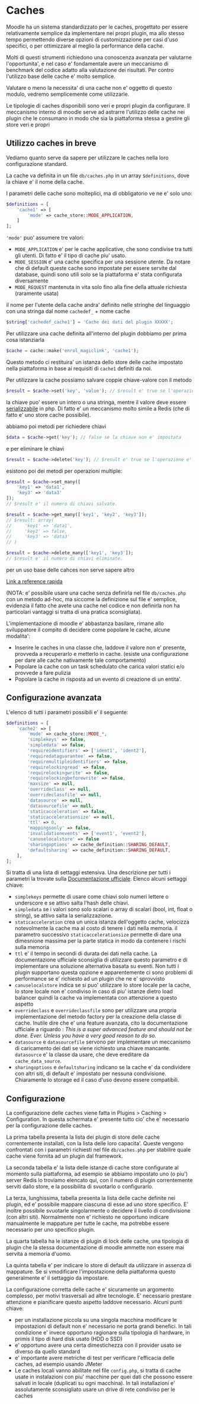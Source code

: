 Caches
======

Moodle ha un sistema standardizzato per le caches, progettato per essere relativamente semplice da implementare nei propri plugin, ma allo stesso tempo permettendo diverse opzioni di customizzazione per casi d'uso specifici, o per ottimizzare al meglio la performance della cache.

Molti di questi strumenti richiedono una conoscenza avanzata per valutarne l'opportunita', e nel caso e' fondamentale avere un meccanismo di benchmark del codice adatto alla valutazione dei risultati. Per contro l'utilizzo base delle cache e' molto semplice.

Valutare o meno la necessita' di una cache non e' oggetto di questo modulo, vedremo semplicemente come utilizzarle.

Le tipologie di caches disponibili sono veri e propri plugin da configurare. Il meccanismo interno di moodle serve ad astrarre l'utilizzo delle cache nei plugin che le consumano in modo che sia la piattaforma stessa a gestire gli store veri e propri

Utilizzo caches in breve
------------------------

Vediamo quanto serve da sapere per utilizzare le caches nella loro configurazione standard.

La cache va definita in un file `db/caches.php` in un array `$definitions`, dove la chiave e' il nome della cache. 

I parametri delle cache sono molteplici, ma di obbligatorio ve ne e' solo uno:

```php
$definitions = [
    'cache1' => [
        'mode' => cache_store::MODE_APPLICATION,
    ]
];
```

`'mode'` puo' assumere tre valori:

* `MODE_APPLICATION` e' per le cache applicative, che sono condivise tra tutti gli utenti. Di fatto e' il tipo di cache piu' usato.
* `MODE_SESSION` e' una cache specifica per una sessione utente. Da notare che di default queste cache sono impostate per essere servite dal database, quindi sono utili solo se la piattaforma e' stata configurata diversamente
* `MODE_REQUEST` mantenuta in vita solo fino alla fine della attuale richiesta (raramente usata)

il nome per l'utente della cache andra' definito nelle stringhe del linguaggio con una stringa dal nome `cachedef_` + nome cache

```php
$string['cachedef_cache1'] = 'Cache dei dati del plugin XXXXX';
```

Per utilizzare una cache definita all'interno del plugin dobbiamo per prima cosa istanziarla 

```php
$cache = cache::make('enrol_magiclink', 'cache1');
```

Questo metodo ci restituira' un istanza dello store delle cache impostato nella piattaforma in base ai requisiti di `cache1` definiti da noi.

Per utilizzare la cache possiamo salvare coppie chiave-valore con il metodo

```php
$result = $cache->set('key', 'value'); // $result e' true se l'operazione e' andata a buon fine e false altrimenti
```

la chiave puo' essere un intero o una stringa, mentre il valore deve essere [serializzabile](https://www.php.net/manual/en/function.serialize.php) in php. Di fatto e' un meccanismo molto simile a Redis (che di fatto e' uno store cache possibile).

abbiamo poi metodi per richiedere chiavi

```php
$data = $cache->get('key'); // false se la chiave non e' impostata
```

e per eliminare le chiavi

```php
$result = $cache->delete('key'); // $result e' true se l'operazione e' andata a buon fine e false altrimenti
```

esistono poi dei metodi per operazioni multiple:

```php
$result = $cache->set_many([
    'key1' => 'data1',
    'key3' => 'data3'
]);
// $result e' il numero di chiavi salvate.

$result = $cache->get_many(['key1', 'key2', 'key3']);
// $result: array(
//     'key1' => 'data1',
//     'key2' => false,
//     'key3' => 'data3'
// )

$result = $cache->delete_many(['key1', 'key3']);
// $result e' il numero di chiavi eliminate.
```

per un uso base delle cahces non serve sapere altro

[Link a reference rapida](https://docs.moodle.org/dev/Cache_API_-_Quick_reference)

(NOTA: e' possibile usare una cache senza definirla nel file `db/caches.php` con un metodo ad-hoc, ma siccome la definizione sul file e' semplice, evidenzia il fatto che avete una cache nel codice e non definirla non ha particolari vantaggi si tratta di una pratica sconsigliata).

L'implementazione di moodle e' abbastanza basilare, rimane allo sviluppatore il compito di decidere come popolare le cache, alcune modalita':

* Inserire le caches in una classe che, laddove il valore non e' presente, provveda a recuperarlo e metterlo in cache. (esiste una configurazione per dare alle cache nativamente tale comportamento)
* Popolare la cache con un task schedulato che carica valori statici e/o provvede a fare pulizia
* Popolare la cache in risposta ad un evento di creazione di un entita'.

Configurazione avanzata
-----------------------

L'elenco di tutti i parametri possibili e' il seguente:

```php
$definitions = [
    'cache2' => [
        'mode' => cache_store::MODE_*,
        'simplekeys' => false,
        'simpledata' => false,
        'requireidentifiers' => ['ident1', 'ident2'],
        'requiredataguarantee' => false,
        'requiremultipleidentifiers' => false,
        'requirelockingread' => false,
        'requirelockingwrite' => false,
        'requirelockingbeforewrite' => false,
        'maxsize' => null,
        'overrideclass' => null,
        'overrideclassfile' => null,
        'datasource' => null,
        'datasourcefile' => null,
        'staticacceleration' => false,
        'staticaccelerationsize' => null,
        'ttl' => 0,
        'mappingsonly' => false,
        'invalidationevents' => ['event1', 'event2'],
        'canuselocalstore' => false
        'sharingoptions' => cache_definition::SHARING_DEFAULT,
        'defaultsharing' => cache_definition::SHARING_DEFAULT,
    ],
];
```

Si tratta di una lista di settaggi estensiva. Una descrizione per tutti i parametri la trovate sulla [Documentazione ufficiale](https://moodledev.io/docs/apis/subsystems/muc). Elenco alcuni settaggi chiave:

* `simplekeys` permette di usare come chiavi solo numeri lettere o underscore e se attivo salta l'hash delle chiavi.
* `simpledata` se i valori sono solo scalari o array di scalari (bool, int, float o string), se attivo salta la serializzazione.
* `staticacceleration` crea un unica istanza dell'oggetto cache, velocizza notevolmente la cache ma al costo di tenere i dati nella memoria. il parametro successivo `staticaccelerationsize` permette di dare una dimesnione massima per la parte statica in modo da contenere i rischi sulla memoria
* `ttl` e' il tempo in secondi di durata dei dati nella cache. La documentazione ufficiale sconsiglia di utilizzare questo parametro e di implementare una soluzione alternativa basata su eventi. Non tutti i plugin supportano questa opzione e apparentemente ci sono problemi di performance se e' richiesto ad un plugin che ne e' sprovvisto
* `canuselocalstore` indica se si puo' utilizzare lo store locale per la cache, lo store locale non e' condiviso in caso di piu' istanze dietro load balancer quindi la cache va implementata con attenzione a questo aspetto
* `overrideclass` e `overrideclassfile` sono per utilizzare una propria implementazione del metodo factory per la creazione della classe di cache. Inutile dire che e' una feature avanzata, cito la documentazione ufficiale a riguardo : *This is a super advanced feature and should not be done. Ever. Unless you have a very good reason to do so.*
* `datasource` e `datasourcefile` servono per implementare un meccanismo di caricamento dei dati se viene richiesto una chiave mancante. `datasource` e' la classe da usare, che deve ereditare da `cache_data_source`.
* `sharingoptions` e `defaultsharing` indicano se la cache e' da condividere con altri siti, di default e' impostato per nessuna condivisione. Chiaramente lo storage ed il caso d'uso devono essere compatibili.


Configurazione
--------------

La configurazione delle caches viene fatta in Plugins > Caching > Configuration. In questa schermata e' presente tutto cio' che e' necessario per la configurazione delle caches.

La prima tabella presenta la lista dei plugin di store delle cache correntemente installati, con la lista delle loro capacita'. Queste vengono confrontati con i parametri richiesti nel file `db/caches.php` per stabilire quale cache viene fornita ad un plugin dal framework.

La seconda tabella e' la lista delle istanze di cache store configurate al momento sulla piattaforma, ad esempio se abbiamo impostato uno (o piu') server Redis lo troviamo elencato qui, con il numero di plugin correntemente serviti dallo store, e la possibilita di svuotarlo o configurarlo.

La terza, lunghissima, tabella presenta la lista delle cache definite nei plugin, ed e' possibile mappare ciascuna di esse ad uno store specifico. E' inoltre possibile svuotarle singolarmente o decidere il livello di condivisione (con altri siti). Normalmente non e' richiesto ne opportuno indicare manualmente le mappature per tutte le cache, ma potrebbe essere necessario per uno specifico plugin.

La quarta tabella ha le istanze di plugin di lock delle cache, una tipologia di plugin che la stessa documentazione di moodle ammette non essere mai servita a memoria d'uomo.

La quinta tabella e' per indicare lo store di default da utilizzare in assenza di mappature. Se si vmodificare l'impostazione della piattaforma questo generalmente e' il settaggio da impostare.

La configurazione corretta delle cache e' sicuramente un argomento complesso, per motivi trasversali ad altre tecnologie. E' necessario prestare attenzione e pianificare questo aspetto laddove necessario. Alcuni punti chiave:

* per un installazione piccola su una singola macchina modificare le impostazioni di default non e' necessario ne porta grandi benefici. In tali condizione e' invece opportuno ragionare sulla tipologia di hardware, in primis il tipo di hard disk usato (HDD o SSD)
* e' opportuno avere una certa dimestichezza con il provider usato se diverso da quello standard
* e' importante avere metriche di test per verificare l'efficacia delle caches, ad esempio usando JMeter
* Le caches locali vanno abilitate nel file `config.php`, si tratta di cache usate in instalazioni con piu' macchine per quei dati che possono essere salvati in locale (duplicati su ogni macchina). In tali installazioni e' assolutamente sconsigliato usare un drive di rete condiviso per le caches

